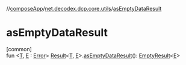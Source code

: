 //[composeApp](../../index.md)/[net.decodex.dcp.core.utils](index.md)/[asEmptyDataResult](as-empty-data-result.md)

# asEmptyDataResult

[common]\
fun &lt;[T](as-empty-data-result.md), [E](as-empty-data-result.md) : [Error](-error/index.md)&gt; [Result](-result/index.md)&lt;[T](as-empty-data-result.md), [E](as-empty-data-result.md)&gt;.[asEmptyDataResult](as-empty-data-result.md)(): [EmptyResult](-empty-result/index.md)&lt;[E](as-empty-data-result.md)&gt;
